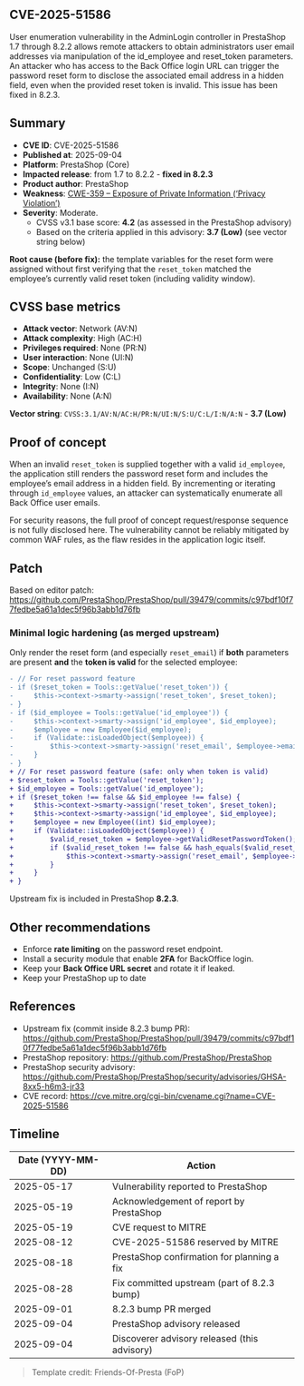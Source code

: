 ## CVE-2025-51586

User enumeration vulnerability in the AdminLogin controller in PrestaShop 1.7 through 8.2.2 allows remote attackers to obtain administrators user email addresses via manipulation of the id_employee and reset_token parameters. An attacker who has access to the Back Office login URL can trigger the password reset form to disclose the associated email address in a hidden field, even when the provided reset token is invalid. This issue has been fixed in 8.2.3.

## Summary

- **CVE ID**: CVE-2025-51586
- **Published at**: 2025-09-04
- **Platform**: PrestaShop (Core)
- **Impacted release**: from 1.7 to 8.2.2 - **fixed in 8.2.3**
- **Product author**: PrestaShop
- **Weakness**: [CWE-359 – Exposure of Private Information (‘Privacy Violation’)](https://cwe.mitre.org/data/definitions/359.html)
- **Severity**: Moderate.  
  - CVSS v3.1 base score: **4.2** (as assessed in the PrestaShop advisory)  
  - Based on the criteria applied in this advisory: **3.7 (Low)** (see vector string below)

**Root cause (before fix):** the template variables for the reset form were assigned without first verifying that the `reset_token` matched the employee’s currently valid reset token (including validity window).

## CVSS base metrics

- **Attack vector**: Network (AV:N)  
- **Attack complexity**: High (AC:H)  
- **Privileges required**: None (PR:N)  
- **User interaction**: None (UI:N)  
- **Scope**: Unchanged (S:U)  
- **Confidentiality**: Low (C:L)  
- **Integrity**: None (I:N)  
- **Availability**: None (A:N)  

**Vector string**: `CVSS:3.1/AV:N/AC:H/PR:N/UI:N/S:U/C:L/I:N/A:N` - **3.7 (Low)**

## Proof of concept

When an invalid `reset_token` is supplied together with a valid `id_employee`, the application still renders the password reset form and includes the employee’s email address in a hidden field. By incrementing or iterating through `id_employee` values, an attacker can systematically enumerate all Back Office user emails.

For security reasons, the full proof of concept request/response sequence is not fully disclosed here. The vulnerability cannot be reliably mitigated by common WAF rules, as the flaw resides in the application logic itself.

## Patch

Based on editor patch: https://github.com/PrestaShop/PrestaShop/pull/39479/commits/c97bdf10f77fedbe5a61a1dec5f96b3abb1d76fb

### Minimal logic hardening (as merged upstream)

Only render the reset form (and especially `reset_email`) if **both** parameters are present **and** the **token is valid** for the selected employee:

```diff
- // For reset password feature
- if ($reset_token = Tools::getValue('reset_token')) {
-     $this->context->smarty->assign('reset_token', $reset_token);
- }
- if ($id_employee = Tools::getValue('id_employee')) {
-     $this->context->smarty->assign('id_employee', $id_employee);
-     $employee = new Employee($id_employee);
-     if (Validate::isLoadedObject($employee)) {
-         $this->context->smarty->assign('reset_email', $employee->email);
-     }
- }
+ // For reset password feature (safe: only when token is valid)
+ $reset_token = Tools::getValue('reset_token');
+ $id_employee = Tools::getValue('id_employee');
+ if ($reset_token !== false && $id_employee !== false) {
+     $this->context->smarty->assign('reset_token', $reset_token);
+     $this->context->smarty->assign('id_employee', $id_employee);
+     $employee = new Employee((int) $id_employee);
+     if (Validate::isLoadedObject($employee)) {
+         $valid_reset_token = $employee->getValidResetPasswordToken();
+         if ($valid_reset_token !== false && hash_equals($valid_reset_token, (string) $reset_token)) {
+             $this->context->smarty->assign('reset_email', $employee->email);
+         }
+     }
+ }
```

Upstream fix is included in PrestaShop **8.2.3**.

## Other recommendations

- Enforce **rate limiting** on the password reset endpoint.
- Install a security module that enable **2FA** for BackOffice login.
- Keep your **Back Office URL secret** and rotate it if leaked. 
- Keep your PrestaShop up to date

## References

- Upstream fix (commit inside 8.2.3 bump PR):  
  https://github.com/PrestaShop/PrestaShop/pull/39479/commits/c97bdf10f77fedbe5a61a1dec5f96b3abb1d76fb
- PrestaShop repository: https://github.com/PrestaShop/PrestaShop
- PrestaShop security advisory: https://github.com/PrestaShop/PrestaShop/security/advisories/GHSA-8xx5-h6m3-jr33
- CVE record: https://cve.mitre.org/cgi-bin/cvename.cgi?name=CVE-2025-51586

## Timeline

| Date (YYYY-MM-DD) | Action |
| -- | -- |
| 2025-05-17 | Vulnerability reported to PrestaShop |
| 2025-05-19 | Acknowledgement of report by PrestaShop |
| 2025-05-19 | CVE request to MITRE |
| 2025-08-12 | CVE-2025-51586 reserved by MITRE |
| 2025-08-18 | PrestaShop confirmation for planning a fix |
| 2025-08-28 | Fix committed upstream (part of 8.2.3 bump) |
| 2025-09-01 | 8.2.3 bump PR merged |
| 2025-09-04 | PrestaShop advisory released |
| 2025-09-04 | Discoverer advisory released (this advisory) |

> Template credit: Friends-Of-Presta (FoP)
